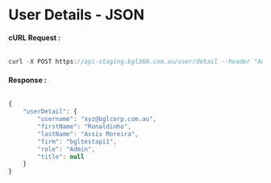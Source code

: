 # User Details - JSON

#### cURL Request :

```javascript

curl -X POST https://api-staging.bgl360.com.au/user/detail --header "Authorization:bearer df2f0e40-606f-4311-8066-590732fd126b"

```

#### Response :


```javascript

{
	"userDetail": {
		"username": "xyz@bglcorp.com.au",
		"firstName": "Ronaldinho",
		"lastName": "Assis Moreira",
		"firm": "bgltestapi1",
		"role": "Admin",
		"title": null
	}
}

```
